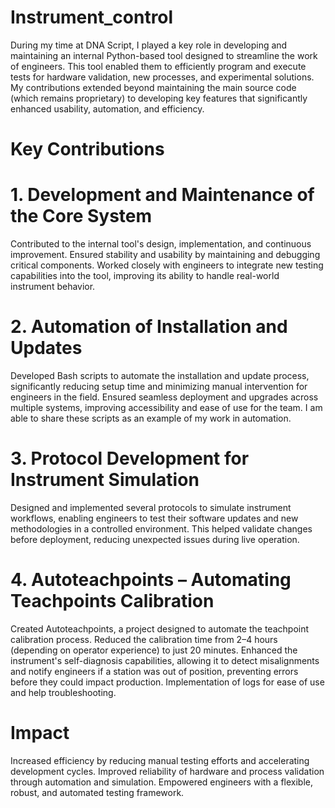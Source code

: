 # Instrument_control
During my time at DNA Script, I played a key role in developing and maintaining an internal Python-based
tool designed to streamline the work of engineers. This tool enabled them to efficiently program and execute
tests for hardware validation, new processes, and experimental solutions. My contributions extended beyond 
maintaining the main source code (which remains proprietary) to developing key features that significantly 
enhanced usability, automation, and efficiency.

# Key Contributions
# 1. Development and Maintenance of the Core System
  Contributed to the internal tool's design, implementation, and continuous improvement.
  Ensured stability and usability by maintaining and debugging critical components.
  Worked closely with engineers to integrate new testing capabilities into the tool, improving its ability to handle real-world instrument behavior.
# 2. Automation of Installation and Updates
  Developed Bash scripts to automate the installation and update process, significantly reducing setup time and minimizing manual intervention for engineers in the field.
  Ensured seamless deployment and upgrades across multiple systems, improving accessibility and ease of use for the team.
  I am able to share these scripts as an example of my work in automation.
# 3. Protocol Development for Instrument Simulation
  Designed and implemented several protocols to simulate instrument workflows, enabling engineers to test their software updates and new methodologies in a controlled environment.
  This helped validate changes before deployment, reducing unexpected issues during live operation.
# 4. Autoteachpoints – Automating Teachpoints Calibration
  Created Autoteachpoints, a project designed to automate the teachpoint calibration process.
  Reduced the calibration time from 2–4 hours (depending on operator experience) to just 20 minutes.
  Enhanced the instrument's self-diagnosis capabilities, allowing it to detect misalignments and notify engineers if a station was out of position, preventing errors before they could impact production.
  Implementation of logs for ease of use and help troubleshooting.
# Impact
  Increased efficiency by reducing manual testing efforts and accelerating development cycles.
  Improved reliability of hardware and process validation through automation and simulation.
  Empowered engineers with a flexible, robust, and automated testing framework.
